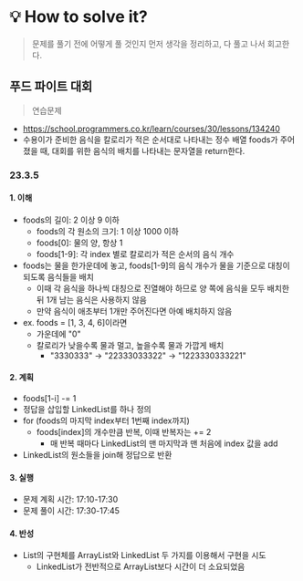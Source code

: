 # 💡 How to solve it?
> 문제를 풀기 전에 어떻게 풀 것인지 먼저 생각을 정리하고, 다 풀고 나서 회고한다.

## 푸드 파이트 대회

> 연습문제

- https://school.programmers.co.kr/learn/courses/30/lessons/134240
- 수용이가 준비한 음식을 칼로리가 적은 순서대로 나타내는 정수 배열 foods가 주어졌을 때,
  대회를 위한 음식의 배치를 나타내는 문자열을 return한다.

### 23.3.5

#### 1. 이해

- foods의 길이: 2 이상 9 이하
  - foods의 각 원소의 크기: 1 이상 1000 이하
  - foods[0]: 물의 양, 항상 1
  - foods[1-9]: 각 index 별로 칼로리가 적은 순서의 음식 개수
- foods는 물을 한가운데에 놓고,
  foods[1-9]의 음식 개수가 물을 기준으로 대칭이 되도록 음식들을 배치
  - 이때 각 음식을 하나씩 대칭으로 진열해야 하므로 양 쪽에 음식을 모두 배치한 뒤
    1개 남는 음식은 사용하지 않음
  - 만약 음식이 애초부터 1개만 주어진다면 아예 배치하지 않음
- ex. foods = [1, 3, 4, 6]이라면
  - 가운데에 "0"
  - 칼로리가 낮을수록 물과 멀고, 높을수록 물과 가깝게 배치
    - "3330333" -> "22333033322" -> "1223330333221"

#### 2. 계획

- foods[1-i] -= 1
- 정답을 삽입할 LinkedList를 하나 정의
- for (foods의 마지막 index부터 1번째 index까지)
  - foods[index]의 개수만큼 반복, 이때 반복자는 += 2
    - 매 반복 때마다 LinkedList의 맨 마지막과 맨 처음에 index 값을 add
- LinkedList의 원소들을 join해 정답으로 반환

#### 3. 실행

- 문제 계획 시간: 17:10-17:30
- 문제 풀이 시간: 17:30-17:45

#### 4. 반성

- List의 구현체를 ArrayList와 LinkedList 두 가지를 이용해서 구현을 시도
  - LinkedList가 전반적으로 ArrayList보다 시간이 더 소요되었음
